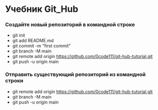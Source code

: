 # Учебник Git_Hub
 ### Cоздайте новый репозиторий в командной строке 
- git init
- git add README.md
- git commit -m "first commit"
- git branch -M main
- git remote add origin https://github.com/0code111/git-hub-tutorial.git
- git push -u origin main

### Отправить существующий репозиторий из командной строки 
- git remote add origin https://github.com/0code111/git-hub-tutorial.git
- git branch -M main
- git push -u origin main